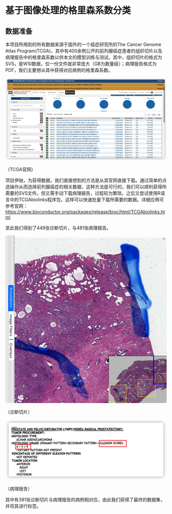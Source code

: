 # 基于图像处理的格里森系数分类

## 数据准备

本项目所用到的所有数据来源于国外的一个癌症研究所的The Cancer Genome Atlas Program(TCGA)，其中有400余例公开的前列腺癌症患者的组织切片以及病理报告中的格里森系数以供本文的模型训练与测试。其中，组织切片的格式为SVS，是WSI数据，仅一份文件就非常庞大（GB为数量级）；病理报告格式为PDF，我们主要想从其中获得对应病例的格里森系数。

<img src="./image/webimage.png" alt="webimage" style="zoom:50%;" />

（TCGA官网）

项目伊始，为获得数据，我们直接想到的方法是从其官网直接下载。通过简单的点选操作从而选择前列腺癌症的相关数据，这种方法是可行的，我们可以顺利获得所需要的SVS文件。但又需手动下载病理报告，过程较为繁琐。之后又尝试使用R语言中的TCGAbiolinks程序包，这样可以快速批量下载所需要的数据。详细应用可参考官网：https://www.bioconductor.org/packages/release/bioc/html/TCGAbiolinks.html

至此我们得到了449张诊断切片，与481张病理报告。

<img src="./image/example1.png" alt="example1" style="zoom: 67%;" />



（诊断切片）

![example2](./image/example2.png)

（病理报告）

其中有381张诊断切片与病理报告的病例相对应，由此我们获得了最终的数据集，并将其进行标签。